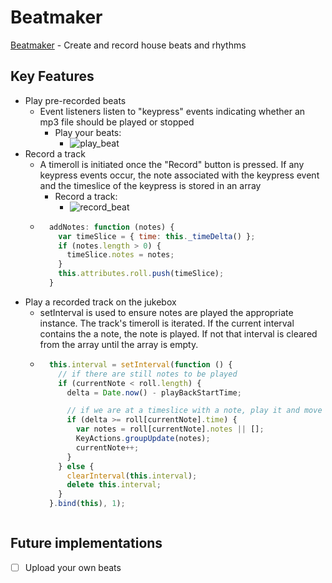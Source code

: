 # Beatmaker

[Beatmaker][Beatmaker] - Create and record house beats and rhythms

[Beatmaker]: https://www.housebeatmaker.co/

## Key Features

- Play pre-recorded beats
  - Event listeners listen to "keypress" events indicating whether an mp3 file
    should be played or stopped
    - Play your beats:
      - ![play_beat]
- Record a track
  - A timeroll is initiated once the "Record" button is pressed. If any keypress
    events occur, the note associated with the keypress event and the timeslice
    of the keypress is stored in an array
    - Record a track:
      - ![record_beat]
  - ```javascript
      addNotes: function (notes) {
        var timeSlice = { time: this._timeDelta() };
        if (notes.length > 0) {
          timeSlice.notes = notes;
        }
        this.attributes.roll.push(timeSlice);
      }
    ```
- Play a recorded track on the jukebox
  - setInterval is used to ensure notes are played the appropriate instance. The
  track's timeroll is iterated. If the current interval contains the a note, the
  note is played. If not that interval is cleared from the array until the array
  is empty.
  - ```javascript
      this.interval = setInterval(function () {
        // if there are still notes to be played
        if (currentNote < roll.length) {
          delta = Date.now() - playBackStartTime;

          // if we are at a timeslice with a note, play it and move forward
          if (delta >= roll[currentNote].time) {
            var notes = roll[currentNote].notes || [];
            KeyActions.groupUpdate(notes);
            currentNote++;
          }
        } else {
          clearInterval(this.interval);
          delete this.interval;
        }
      }.bind(this), 1);
  ```

## Future implementations

 - [ ] Upload your own beats

[play_beat]: https://cloud.githubusercontent.com/assets/1275250/11281655/5263443a-8eb0-11e5-89d3-dfa1ade0e2c5.gif
[record_beat]: https://cloud.githubusercontent.com/assets/1275250/11281978/e225bc5a-8eb1-11e5-9b84-76269d27a3c1.gif
